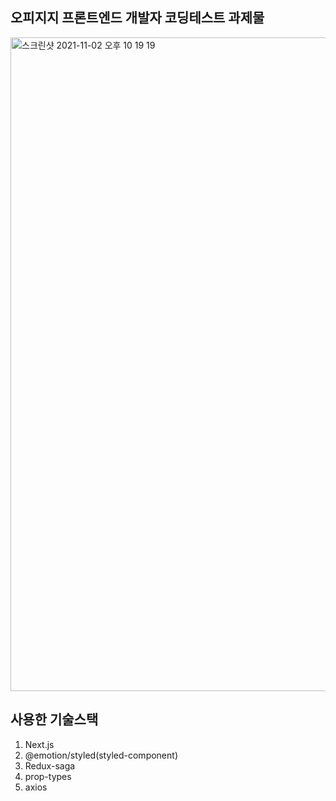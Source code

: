 오피지지 프론트엔드 개발자 코딩테스트 과제물
-----
<img width="1046" alt="스크린샷 2021-11-02 오후 10 19 19" src="https://user-images.githubusercontent.com/29040763/139856376-7fba1ac2-e707-4953-8b05-a63004c69cb9.png">

사용한 기술스택
-----
1. Next.js
2. @emotion/styled(styled-component)
3. Redux-saga
4. prop-types
5. axios
